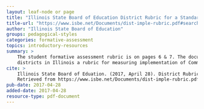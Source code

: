 ```yaml
---
layout: leaf-node or page
title: "Illinois State Board of Education District Rubric for a Standards Based Implementation System"
title-url: "https://www.isbe.net/Documents/dist-imple-rubric.pdf#search=da%20form%20asmt%20chart%20pdf"
author: "Illinois State Board of Education"
groups: pedagogical-styles
categories: formative-assessment
topics: introductory-resources
summary: >
    The student formative assessment rubric is on pages 6 & 7. The document provides school
    districts in Illinois a rubric for measuring implementation of Common Core standards.
cite: >
    Illinois State Board of Eduation. (2017, April 28). District Rubric for a Standards Based Implementation System.
    Retrieved from https://www.isbe.net/Documents/dist-imple-rubric.pdf#search=da%20form%20asmt%20chart%20pdf
pub-date: 2017-04-28
added-date: 2017-04-28
resource-type: pdf-document
---
```

